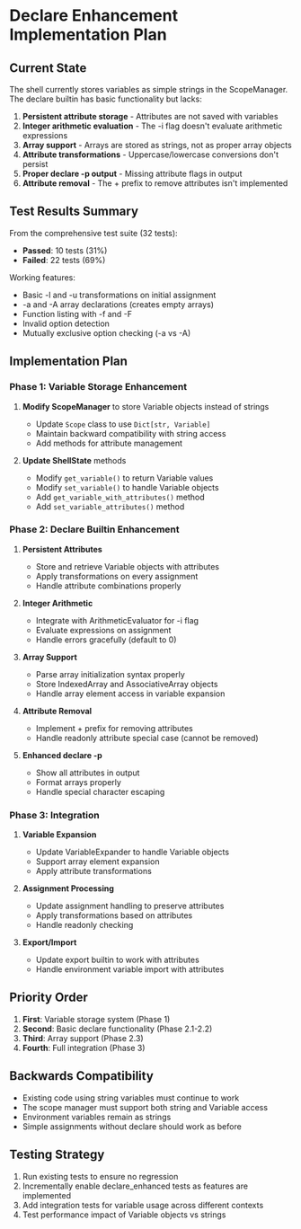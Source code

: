 # Declare Enhancement Implementation Plan

## Current State

The shell currently stores variables as simple strings in the ScopeManager. The declare builtin has basic functionality but lacks:

1. **Persistent attribute storage** - Attributes are not saved with variables
2. **Integer arithmetic evaluation** - The -i flag doesn't evaluate arithmetic expressions
3. **Array support** - Arrays are stored as strings, not as proper array objects
4. **Attribute transformations** - Uppercase/lowercase conversions don't persist
5. **Proper declare -p output** - Missing attribute flags in output
6. **Attribute removal** - The + prefix to remove attributes isn't implemented

## Test Results Summary

From the comprehensive test suite (32 tests):
- **Passed**: 10 tests (31%)
- **Failed**: 22 tests (69%)

Working features:
- Basic -l and -u transformations on initial assignment
- -a and -A array declarations (creates empty arrays)
- Function listing with -f and -F
- Invalid option detection
- Mutually exclusive option checking (-a vs -A)

## Implementation Plan

### Phase 1: Variable Storage Enhancement

1. **Modify ScopeManager** to store Variable objects instead of strings
   - Update `Scope` class to use `Dict[str, Variable]`
   - Maintain backward compatibility with string access
   - Add methods for attribute management

2. **Update ShellState** methods
   - Modify `get_variable()` to return Variable values
   - Modify `set_variable()` to handle Variable objects
   - Add `get_variable_with_attributes()` method
   - Add `set_variable_attributes()` method

### Phase 2: Declare Builtin Enhancement

1. **Persistent Attributes**
   - Store and retrieve Variable objects with attributes
   - Apply transformations on every assignment
   - Handle attribute combinations properly

2. **Integer Arithmetic**
   - Integrate with ArithmeticEvaluator for -i flag
   - Evaluate expressions on assignment
   - Handle errors gracefully (default to 0)

3. **Array Support**
   - Parse array initialization syntax properly
   - Store IndexedArray and AssociativeArray objects
   - Handle array element access in variable expansion

4. **Attribute Removal**
   - Implement + prefix for removing attributes
   - Handle readonly attribute special case (cannot be removed)

5. **Enhanced declare -p**
   - Show all attributes in output
   - Format arrays properly
   - Handle special character escaping

### Phase 3: Integration

1. **Variable Expansion**
   - Update VariableExpander to handle Variable objects
   - Support array element expansion
   - Apply attribute transformations

2. **Assignment Processing**
   - Update assignment handling to preserve attributes
   - Apply transformations based on attributes
   - Handle readonly checking

3. **Export/Import**
   - Update export builtin to work with attributes
   - Handle environment variable import with attributes

## Priority Order

1. **First**: Variable storage system (Phase 1)
2. **Second**: Basic declare functionality (Phase 2.1-2.2)
3. **Third**: Array support (Phase 2.3)
4. **Fourth**: Full integration (Phase 3)

## Backwards Compatibility

- Existing code using string variables must continue to work
- The scope manager must support both string and Variable access
- Environment variables remain as strings
- Simple assignments without declare should work as before

## Testing Strategy

1. Run existing tests to ensure no regression
2. Incrementally enable declare_enhanced tests as features are implemented
3. Add integration tests for variable usage across different contexts
4. Test performance impact of Variable objects vs strings